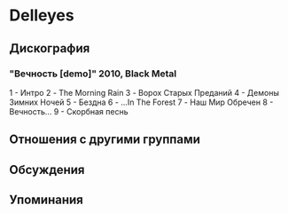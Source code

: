 # Delleyes



## Дискография

### "Вечность [demo]" 2010, Black Metal

1 - Интро
2 - The Morning Rain
3 - Ворох Старых Преданий
4 - Демоны Зимних Ночей
5 - Бездна
6 - ...In The Forest
7 - Наш Мир Обречен
8 - Вечность...
9 - Скорбная песнь


## Отношения с другими группами


## Обсуждения


## Упоминания

